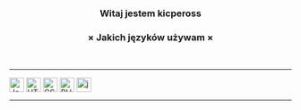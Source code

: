 
<h3 align="center">Witaj jestem kicpeross</h3>

<h3 align="center">× Jakich języków używam ×</h3>
<br />
<hr />
<img align="center" draggable="false" alt="JavaScript" width="26px" src="https://i.imgur.com/3u1wzwE.png" />
<img align="center" draggable="false" alt="HTML" width="26px" src="https://i.imgur.com/3u1wzwE.png" />
<img align="center" draggable="false" alt="CSS" width="26px" src="https://i.imgur.com/3u1wzwE.png" />
<img align="center" draggable="false" alt="PHP" width="26px" src="https://i.imgur.com/3u1wzwE.png" />
<img align="center" draggable="false" alt="js" width="26px" src="https://i.imgur.com/3u1wzwE.png" />
<hr />
